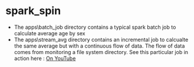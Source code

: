 # spark_spin

* The apps\batch_job directory contains a typical spark batch job to calculate average age by sex
* The apps\stream_avg directory contains an incremental job to calcualte the same average but with a continuous flow of data. The flow of data comes from monitoring a file system directory. See this particular job in action here : [On YouTube](http://https://youtu.be/e5TDrnIuXnk)
